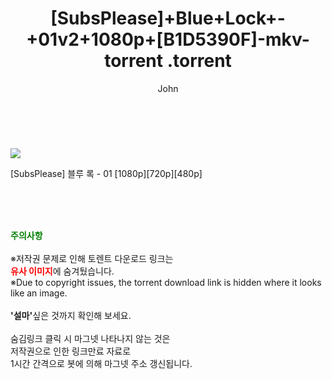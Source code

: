 ﻿---
layout: post
title:  "                   [SubsPlease]+Blue+Lock+-+01v2+1080p+[B1D5390F]-mkv-torrent                .torrent"
author: John
categories: [ 애니/만화 ]
tags: [  ]
image: https://torrentrj58.com/uploadfile/full/2e8263aeb1674ab8ab058d8905263330151c9b42.jpg 
description: "                   [SubsPlease]+Blue+Lock+-+01v2+1080p+[B1D5390F]-mkv-torrent                 torrent 정보 공유"
toc: true
toc_sticky: true
---

<br>
<p><img src="https://torrentrj58.com/uploadfile/full/2e8263aeb1674ab8ab058d8905263330151c9b42.jpg"/></p>
 [SubsPlease] 블루 록 - 01 [1080p][720p][480p]  
    
<br><br><br>
<p data-ke-size="size16"><b><span style="color: green;">주의사항</span></b><br /><br />※저작권 문제로 인해 토렌트 다운로드 링크는<br /><b><span style="color: red;">유사 이미지</span></b>에 숨겨뒀습니다.<br />※Due to copyright issues, the torrent download link is hidden where it looks like an image.<br /><br /><b>'설마'</b>싶은 것까지 확인해 보세요.<br /><br />숨김링크 클릭 시 마그넷 나타나지 않는 것은<br />저작권으로 인한 링크만료 자료로<br />1시간 간격으로 봇에 의해 마그넷 주소 갱신됩니다.</p>
